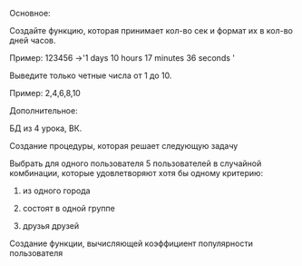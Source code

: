 Основное:

Создайте функцию, которая принимает кол-во сек и формат их в кол-во дней часов.

Пример: 123456 ->'1 days 10 hours 17 minutes 36 seconds '

Выведите только четные числа от 1 до 10.

Пример: 2,4,6,8,10

Дополнительное:

БД из 4 урока, ВК.

Cоздание процедуры, которая решает следующую задачу

Выбрать для одного пользователя 5 пользователей в случайной комбинации, которые удовлетворяют хотя бы одному критерию:

1) из одного города

2) состоят в одной группе

3) друзья друзей

Cоздание функции, вычисляющей коэффициент популярности пользователя
